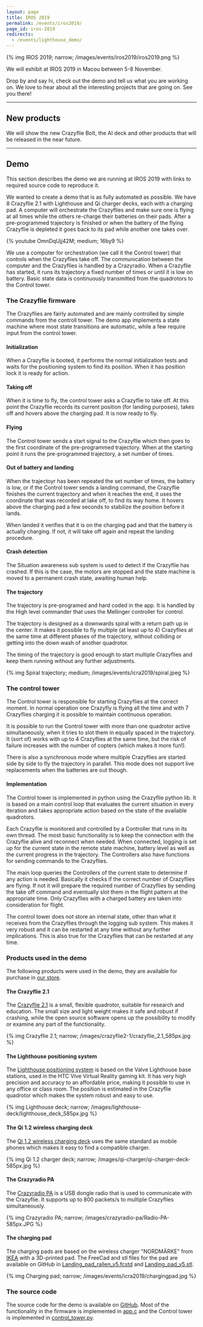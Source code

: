 ```yaml
---
layout: page
title: IROS 2019
permalink: /events/iros2019/
page_id: iros-2019
redirects:
  - /events/lighthouse_demo/
---
```


{% img IROS 2019; narrow; /images/events/iros2019/iros2019.png %}

We will exhibit at IROS 2019 in Macou between 5-8 November.

Drop by and say hi, check out the demo and tell us what you are working on.
We love to hear about all the interesting projects that are going on. See you there!

-----

## New products

We will show the new Crazyflie Bolt, the AI deck and other products that will be released in the near future.

-----

## Demo
This section describes the demo we are running at IROS 2019 with links to required
source code to reproduce it.

We wanted to create a demo that is as fully automated as possible. We have 8
Crazyflie 2.1 with Lighthouse and Qi charger decks, each with a charging pad.
A computer will orchestrate the Crazyflies and make sure one is flying at all
times while the others re-charge their batteries on their pads.
After a pre-programmed trajectory is finished or when the battery of the flying
Crazyflie is depleted it goes back to its pad while another one takes over.

{% youtube OmnDqUjj42M; medium; 16by9 %}

We use a computer for orchestration (we call it the Control tower) that controls
when the Crazyflies take off. The communication between the computer and the
Crazyflies is handled by a Crazyradio. When a Crazyflie has started, it runs its
trajectory a fixed number of times or until it is low on battery. Basic state data is
continuously transmitted from the quadrotors to the Control tower.

### The Crazyflie firmware

The Crazyflies are fairly automated and are mainly controlled by simple commands
from the controll tower. The demo app implements a state machine where most state
transitions are automatic, while a few require input from the control tower.

#### Initialization

When a Crazyflie is booted, it performs the normal initialization tests and
waits for the positioning system to find its position. When it has position
lock it is ready for action.

#### Taking off

When it is time to fly, the control tower asks a Crazyflie to take off. At this
point the Crazyflie records its current position (for landing purposes), takes
off and hovers above the charging pad. It is now ready to fly.

#### Flying

The Control tower sends a start signal to the Crazyflie which then goes to the
first coordinate of the pre-programmed trajectory. When at the starting point
it runs the pre-programmed trajectory, a set number of times.

#### Out of battery and landing

When the trajectoyr has been repeated the set number of times, the battery is low,
or if the Control tower sends a landing command, the
Crazyflie finishes the current trajectory and when it reaches the end, it uses
the coordinate that was recorded at lake off, to find its way home. It hovers
above the charging pad a few seconds to stabilize the position before it lands.

When landed it verifies that it is on the charging pad and that the battery is
actually charging. If not, it will take off again and repeat the landing procedure.

#### Crash detection

The Situation awareness sub system is used to detect if the Crazyflie has crashed.
If this is the case, the motors are stopped and the state machine is moved to
a permanent crash state, awaiting human help.

#### The trajectory

The trajectory is pre-programed and hard coded in the app. It is handled by
the High level commander that uses the Mellinger controller for control.

The trajectory is designed as a downwards spiral with a return path up in the
center. It makes it possible to fly multiple (at least up to 4) Crazyflies at
the same time at different phases of the trajectory, without colliding or getting
into the down wash of another quadrotor.

The timing of the trajectory is good enough to start multiple Crazyflies and
keep them running without any further adjustments.

{% img Spiral trajectory; medium; /images/events/icra2019/spiral.jpeg %}

### The control tower

The Control tower is responsible for starting Crazyflies at the correct moment.
In normal operation one Crazyfly is flying all the time and with 7 Crazyflies
charging it is possible to maintain continuous operation.

It is possible to run the Control tower with more than one quadrotor active
simultaneously, when it tries to slot them in equally spaced in the trajectory.
It (sort of) works with up to 4 Crazyflies at the same time, but the risk of
failure increases with the number of copters (which makes it more fun!).

There is also a synchronous mode where multiple Crazyflies are started side by
side to fly the trajectory in parallel. This mode does not support live replacements
when the batteries are out though.

#### Implementation

The Control tower is implemented in python using the Crazyflie python lib.
It is based on a main control loop that evaluates the current situation in every
iteration and takes appropriate action based on the state of the available
quadrotors.

Each Crazyflie is monitored and controlled by a Controller that runs in its own
thread. The most basic functionality is to keep the connection with the Crazyflie
alive and reconnect when needed. When connected, logging is set up for the current
state in the remote state machine, battery level as well as the current progress
in the trajectory. The Controllers also have functions for sending commands to
the Crazyflies.

The main loop queries the Controllers of the current state to determine if any
action is needed. Basically it checks if the correct number of Crazyflies are flying.
If not it will prepare the required number of Crazyflies by sending the take off
command and eventually slot them in the flight pattern at the appropriate time.
Only Crazyflies with a charged battery are taken into consideration for flight.

The control tower does not store an internal state, other than what it receives
from the Crazyflies through the logging sub system. This makes it very robust and
it can be restarted at any time without any further implications. This is also
true for the Crazyflies that can be restarted at any time.

### Products used in the demo

The following products were used in the demo, they are available for purchase in
[our store](https://store.bitcraze.io/).

#### The Crazyflie 2.1

The [Crazyflie 2.1](//store.bitcraze.io/collections/kits/products/crazyflie-2-1)
is a small, flexible quadrotor, suitable for research and education. The small
size and light weight makes it safe and robust if crashing, while the open source
software opens up the possibility to modify or examine any part of the functionality.

{% img Crazyflie 2.1; narrow; /images/crazyflie2-1/crazyflie_2.1_585px.jpg %}

#### The Lighthouse positioning system

The [Lighthouse positioning system](https://store.bitcraze.io/collections/decks/products/lighthouse-positioning-deck)
is based on the Valve Lighthouse base stations,
used in the HTC Vive Virtual Reality gaming kit. It has very high precision and
accuracy to an affordable price, making it possible to use in any office or
class room. The position is estimated in the Crazyflie quadrotor which makes the system
robust and easy to use.

{% img Lighthouse deck; narrow; /images/lighthouse-deck/lighthouse_deck_585px.jpg %}

#### The Qi 1.2 wireless charging deck

The [Qi 1.2 wireless charging deck](https://store.bitcraze.io/collections/decks/products/qi-1-2-wireless-charging-deck)
uses the same standard as mobile phones which
makes it easy to find a compatible charger.

{% img Qi 1.2 charger deck; narrow; /images/qi-charger/qi-charger-deck-585px.jpg %}

#### The Crazyradio PA

The [Crazyradio PA](https://store.bitcraze.io/collections/kits/products/crazyradio-pa)
is a USB dongle radio that is used to communicate with the Crazyflie.
It supports up to 800 packets/s to multiple Crazyflies simultaneously.

{% img Crazyradio PA; narrow; /images/crazyradio-pa/Radio-PA-585px.JPG %}

#### The charging pad

The charging pads are based on the wireless charger "NORDMÄRKE" from [IKEA](https://www.ikea.com/)
with a 3D-printed pad. The FreeCad and stl files for the pad are available on GitHub in
[Landing_pad_rallen_v5.fcstd](https://github.com/bitcraze/bitcraze-mechanics/blob/master/models/Landing_pad_rallen_v5.fcstd) and
[Landing_pad_v5.stl](https://github.com/bitcraze/bitcraze-mechanics/blob/master/models/Landing_pad_v5.stl).

{% img Charging pad; narrow; /images/events/icra2019/chargingpad.jpg %}

### The source code

The source code for the demo is available on [GitHub](https://github.com/bitcraze/crazyflie-firmware-experimental/tree/iros-2019).
Most of the functionality in the firmware is implemented in [app.c](https://github.com/bitcraze/crazyflie-firmware-experimental/blob/iros-2019/src/modules/src/app.c) and
the Control tower is implemented in [control_tower.py](https://github.com/bitcraze/crazyflie-firmware-experimental/blob/iros-2019/control_tower/control_tower.py).
